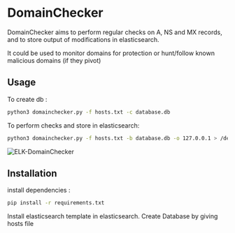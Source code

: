 # DomainChecker
DomainChecker aims to perform regular checks on A, NS and MX records, and to store output of modifications in elasticsearch.

It could be used to monitor domains for protection or hunt/follow known malicious domains (if they pivot)

## Usage
To create db :
```bash
python3 domainchecker.py -f hosts.txt -c database.db
```

To perform checks and store in elasticsearch:
```bash
python3 domainchecker.py -f hosts.txt -b database.db -o 127.0.0.1 > /dev/null
```
![ELK-DomainChecker](https://zobec.fr/images/ELK-DomainChecker.jpg)

## Installation
install dependencies :
```bash
pip install -r requirements.txt
```
Install elasticsearch template in elasticsearch.
Create Database by giving hosts file
